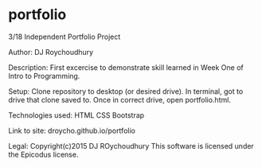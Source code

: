 # portfolio
3/18 Independent Portfolio Project

Author: DJ Roychoudhury

Description:
  First excercise to demonstrate skill learned in Week One of Intro to Programming.

Setup:
Clone repository to desktop (or desired drive).
In terminal, got to drive that clone saved to.
Once in correct drive, open portfolio.html.

Technologies used:
HTML
CSS
Bootstrap

Link to site:
droycho.github.io/portfolio

Legal:
Copyright(c)2015 DJ ROychoudhury
This software is licensed under the Epicodus license.
